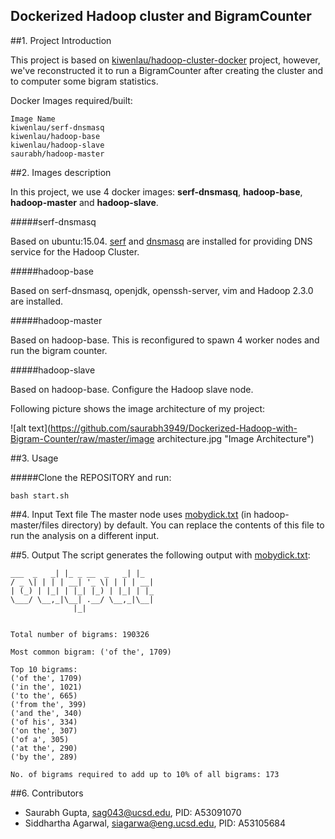 Dockerized Hadoop cluster and BigramCounter
------

##1. Project Introduction

This project is based on [kiwenlau/hadoop-cluster-docker](https://github.com/kiwenlau/hadoop-cluster-docker) project, however, we've reconstructed it to run a BigramCounter after creating the cluster and to computer some bigram statistics.

Docker Images required/built:
```
Image Name
kiwenlau/serf-dnsmasq
kiwenlau/hadoop-base
kiwenlau/hadoop-slave
saurabh/hadoop-master
```

##2. Images description

In this project, we use 4 docker images: **serf-dnsmasq**, **hadoop-base**, **hadoop-master** and **hadoop-slave**.

#####serf-dnsmasq

Based on ubuntu:15.04. [serf](https://www.serfdom.io/) and [dnsmasq](http://www.thekelleys.org.uk/dnsmasq/doc.html) are installed for providing DNS service for the Hadoop Cluster.

#####hadoop-base

Based on serf-dnsmasq, openjdk, openssh-server, vim and Hadoop 2.3.0 are installed.

#####hadoop-master

Based on hadoop-base. This is reconfigured to spawn 4 worker nodes and run the bigram counter.

#####hadoop-slave

Based on hadoop-base. Configure the Hadoop slave node.

Following picture shows the image architecture of my project:

![alt text](https://github.com/saurabh3949/Dockerized-Hadoop-with-Bigram-Counter/raw/master/image architecture.jpg "Image Architecture")

##3. Usage

#####Clone the REPOSITORY and run:
```
bash start.sh
```

##4. Input Text file
The master node uses [mobydick.txt](http://algs4.cs.princeton.edu/63suffix/mobydick.txt) (in hadoop-master/files directory) by default. You can replace the contents of this file to run the analysis on a different input.

##5. Output
The script generates the following output with [mobydick.txt](http://algs4.cs.princeton.edu/63suffix/mobydick.txt):
```
___  _   _| |_ _ __  _   _| |_
/ _ \| | | | __| '_ \| | | | __|
| (_) | |_| | |_| |_) | |_| | |_
\___/ \__,_|\__| .__/ \__,_|\__|
              |_|              


Total number of bigrams: 190326

Most common bigram: ('of the', 1709)

Top 10 bigrams:
('of the', 1709)
('in the', 1021)
('to the', 665)
('from the', 399)
('and the', 340)
('of his', 334)
('on the', 307)
('of a', 305)
('at the', 290)
('by the', 289)

No. of bigrams required to add up to 10% of all bigrams: 173

```

##6. Contributors
- Saurabh Gupta, sag043@ucsd.edu, PID: A53091070
- Siddhartha Agarwal, siagarwa@eng.ucsd.edu, PID: A53105684
